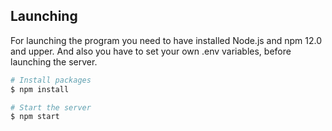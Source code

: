 ## Launching
For launching the program you need to have installed Node.js and npm 12.0 and upper. And also you have to set your own .env variables, before launching the server.

```bash
# Install packages
$ npm install

# Start the server
$ npm start
```